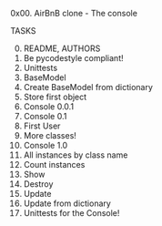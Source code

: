 0x00. AirBnB clone - The console

TASKS

0. README, AUTHORS
1. Be pycodestyle compliant!
2. Unittests
3. BaseModel
4. Create BaseModel from dictionary
5. Store first object
6. Console 0.0.1
7. Console 0.1
8. First User
9. More classes!
10. Console 1.0
11. All instances by class name
12. Count instances
13. Show
14. Destroy
15. Update
16. Update from dictionary
17. Unittests for the Console!
